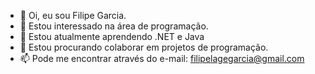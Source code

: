 - 👋 Oi, eu sou Filipe Garcia.
- 👀 Estou interessado na área de programação.
- 🌱 Estou atualmente aprendendo .NET e Java
- 💞️ Estou procurando colaborar em projetos de programação.
- 📫 Pode me encontrar através do e-mail: filipelagegarcia@gmail.com
